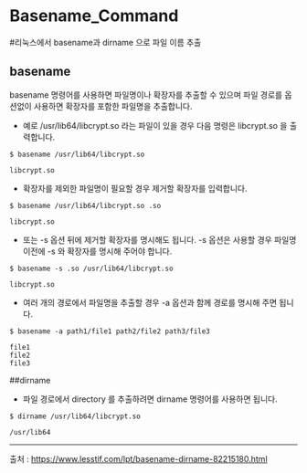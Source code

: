 # Basename_Command

#리눅스에서 basename과 dirname 으로 파일 이름 추출

## basename

basename 명령어를 사용하면 파일명이나 확장자를 추출할 수 있으며 파일 경로를 옵션없이 사용하면 확장자를 포함한 파일명을 추출합니다.

- 예로 /usr/lib64/libcrypt.so 라는 파일이 있을 경우 다음 명령은 libcrypt.so 을 출력합니다.

```shell
$ basename /usr/lib64/libcrypt.so

libcrypt.so
```

- 확장자를 제외한 파일명이 필요할 경우 제거할 확장자를 입력합니다.
```shell
$ basename /usr/lib64/libcrypt.so .so

libcrypt.so
```

- 또는 -s 옵션 뒤에 제거할 확장자를 명시해도 됩니다. -s 옵션은 사용할 경우 파일명 이전에 -s 와 확장자를 명시해 주어야 합니다.

```shell
$ basename -s .so /usr/lib64/libcrypt.so

libcrypt.so
```

- 여러 개의 경로에서 파일명을 추출할 경우 -a 옵션과 함께 경로를 명시해 주면 됩니다.
```shell
$ basename -a path1/file1 path2/file2 path3/file3

file1
file2
file3
```

##dirname

- 파일 경로에서 directory 를 추출하려면 dirname 명령어를 사용하면 됩니다.

```shell
$ dirname /usr/lib64/libcrypt.so

/usr/lib64
```

---
출처 : https://www.lesstif.com/lpt/basename-dirname-82215180.html
